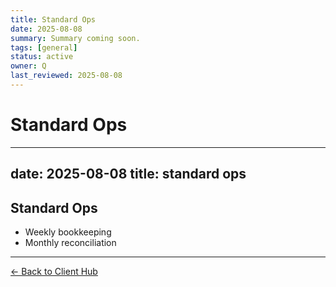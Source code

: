 ```yaml
---
title: Standard Ops
date: 2025-08-08
summary: Summary coming soon.
tags: [general]
status: active
owner: Q
last_reviewed: 2025-08-08
---
```

# Standard Ops

---
date: 2025-08-08
title: standard ops
---
## Standard Ops
- Weekly bookkeeping
- Monthly reconciliation

---
[← Back to Client Hub](https://www.builtbyrays.com/Client-Vault/portal)
